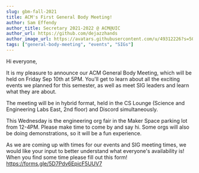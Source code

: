 ```yaml
---
slug: gbm-fall-2021
title: ACM's First General Body Meeting!
author: Sam Effendy
author_title: Secretary 2021-2022 @ ACM@UIC
author_url: https://github.com/dejazzhands
author_image_url: https://avatars.githubusercontent.com/u/49312226?s=50&v=4
tags: ["general-body-meeting", "events", "SIGs"]
---
```


Hi everyone,

It is my pleasure to announce our ACM General Body Meeting, which will be held on Friday Sep 10th at 5PM. You'll get to learn about all the exciting events we planned for this semester, as well as meet SIG leaders and learn what they are about.

The meeting will be in hybrid format, held in the CS Lounge (Science and Engineering Labs East, 2nd floor) and Discord simultaneously.

This Wednesday is the engineering org fair in the Maker Space parking lot from 12-4PM. Please make time to come by and say hi. Some orgs will also be doing demonstrations, so it will be a fun experience.

As we are coming up with times for our events and SIG meeting times, we would like your input to better understand what everyone's availability is! When you find some time please fill out this form! https://forms.gle/5D7Pdv6EpicF5UUV7
